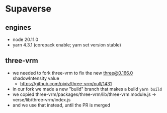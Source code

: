 # Supaverse

## engines

- node 20.11.0
- yarn 4.3.1 (corepack enable; yarn set version stable)

## three-vrm

- we needed to fork three-vrm to fix the new three@0.166.0 shadowIntensity value
  - https://github.com/pixiv/three-vrm/pull/1431
- in our fork we made a new "build" branch that makes a build `yarn build`
- we copied three-vrm/packages/three-vrm/lib/three-vrm.module.js -> verse/lib/three-vrm/index.js
- and we use that instead, until the PR is merged
